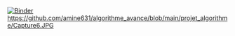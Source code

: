[![Binder](https://mybinder.org/badge_logo.svg)](https://mybinder.org/v2/gh/amine631/algorithme_avance/main)
https://github.com/amine631/algorithme_avance/blob/main/projet_algorithme/Capture6.JPG
